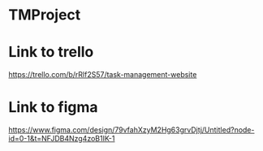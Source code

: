 # TMProject

# Link to trello 
https://trello.com/b/rRlf2S57/task-management-website

# Link to figma 
https://www.figma.com/design/79vfahXzyM2Hg63grvDjtj/Untitled?node-id=0-1&t=NFJDB4Nzg4zoB1IK-1
